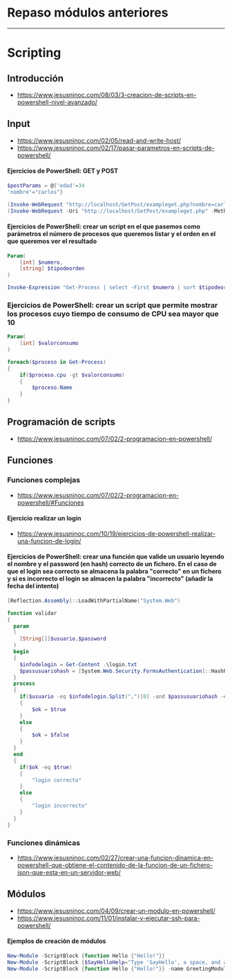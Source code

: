 # Repaso módulos anteriores

----------------

# Scripting

## Introducción
* https://www.jesusninoc.com/08/03/3-creacion-de-scripts-en-powershell-nivel-avanzado/

## Input
* https://www.jesusninoc.com/02/05/read-and-write-host/
* https://www.jesusninoc.com/02/17/pasar-parametros-en-scripts-de-powershell/

#### Ejercicios de PowerShell: GET y POST
```PowerShell
$postParams = @{'edad'=34
'nombre'="carlos"}

(Invoke-WebRequest "http://localhost/GetPost/exampleget.php?nombre=carlos&edad=34").content
(Invoke-WebRequest -Uri "http://localhost/GetPost/exampleget.php" -Method Post -Body $postParams).content
```

#### Ejercicios de PowerShell: crear un script en el que pasemos como parámetros el número de procesos que queremos listar y el orden en el que queremos ver el resultado
```PowerShell
Param(
    [int] $numero,
    [string] $tipodeorden
)

Invoke-Expression "Get-Process | select -First $numero | sort $tipodeorden"
```

### Ejercicios de PowerShell: crear un script que permite mostrar los procesos cuyo tiempo de consumo de CPU sea mayor que 10
```PowerShell
Param(
    [int] $valorconsumo
)

foreach($proceso in Get-Process)
{
    if($proceso.cpu -gt $valorconsumo)
    {
        $proceso.Name
    }
}
```

## Programación de scripts
* https://www.jesusninoc.com/07/02/2-programacion-en-powershell/

## Funciones

### Funciones complejas
* https://www.jesusninoc.com/07/02/2-programacion-en-powershell/#Funciones

#### Ejercicio realizar un login
* https://www.jesusninoc.com/10/19/ejercicios-de-powershell-realizar-una-funcion-de-login/

#### Ejercicios de PowerShell: crear una función que valide un usuario leyendo el nombre y el password (en hash) correcto de un fichero. En el caso de que el login sea correcto se almacena la palabra "correcto" en un fichero y si es incorrecto el login se almacen la palabra "incorrecto" (añadir la fecha del intento)
```PowerShell
[Reflection.Assembly]::LoadWithPartialName("System.Web")

function validar
{
  param
  (
    [String[]]$usuario,$password
  )
  begin
  {
    $infodelogin = Get-Content .\login.txt
    $passusuariohash = [System.Web.Security.FormsAuthentication]::HashPasswordForStoringInConfigFile($password, "SHA256")
  }
  process
  {
    if($usuario -eq $infodelogin.Split(",")[0] -and $passusuariohash -eq $infodelogin.Split(",")[1])
    {
        $ok = $true
    }
    else
    {
        $ok = $false
    }
  }
  end
  {
    if($ok -eq $true)
    {
        "login correcto"
    }
    else
    {
        "login incorrecto"
    }
  }
}
```

### Funciones dinámicas
* https://www.jesusninoc.com/02/27/crear-una-funcion-dinamica-en-powershell-que-obtiene-el-contenido-de-la-funcion-de-un-fichero-json-que-esta-en-un-servidor-web/

## Módulos
* https://www.jesusninoc.com/04/09/crear-un-modulo-en-powershell/
* https://www.jesusninoc.com/11/01/instalar-y-ejecutar-ssh-para-powershell/

#### Ejemplos de creación de módulos
```PowerShell
New-Module -ScriptBlock {function Hello {"Hello!"}}
New-Module -ScriptBlock {$SayHelloHelp="Type 'SayHello', a space, and a name."; function SayHello ($name) { "Hello, $name" }; Export-ModuleMember -function SayHello -Variable SayHelloHelp}
New-Module -ScriptBlock {function Hello {"Hello!"}} -name GreetingModule | Import-Module
```
